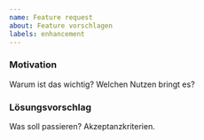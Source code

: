 ```yaml
---
name: Feature request
about: Feature vorschlagen
labels: enhancement
---
```


### Motivation

Warum ist das wichtig? Welchen Nutzen bringt es?

### Lösungsvorschlag

Was soll passieren? Akzeptanzkriterien.